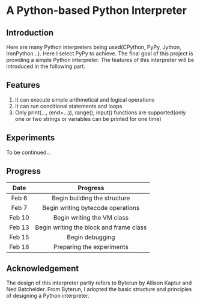 # A Python-based Python Interpreter

## Introduction

Here are many Python interpreters being used(CPython, PyPy, Jython, IronPython...). Here I select 
PyPy to achieve. The final goal of this project is providing a simple Python interpreter. The features of this interpreter will be introduced in the following part.

## Features

1. It can execute simple arithmetical and logical operations
2. It can run conditional statements and loops
3. Only print(..., (end=...)), range(), input() functions are supported(only one or two strings or variables can be printed for one time)

## Experiments

To be continued...

## Progress

|  Date  |                Progress                 |
| :----: | :-------------------------------------: |
| Feb 6  |      Begin building the structure       |
| Feb 7  |    Begin writing bytecode operations    |
| Feb 10 |       Begin writing the VM class        |
| Feb 13 | Begin writing the block and frame class |
| Feb 15 |             Begin debugging             |
| Feb 18 |        Preparing the experiments        |

## Acknowledgement

The design of this interpreter partly refers to Byterun by Allison Kaptur and Ned Batchelder. From Byterun, I adopted the basic
structure and principles of designing a Python interpreter.
